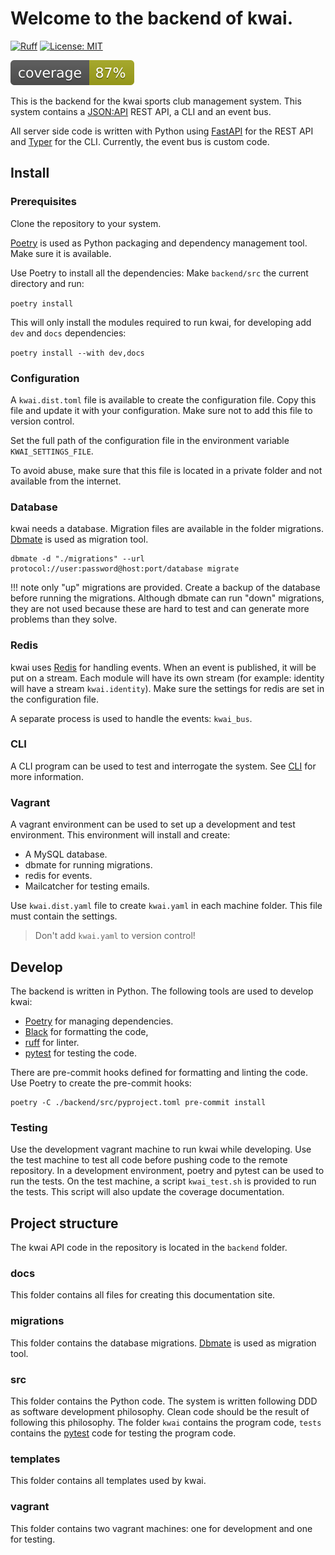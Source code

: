 # Welcome to the backend of kwai.

[![Ruff](https://img.shields.io/endpoint?url=https://raw.githubusercontent.com/astral-sh/ruff/main/assets/badge/v2.json)](https://github.com/astral-sh/ruff)
[![License: MIT](https://img.shields.io/badge/License-MIT-yellow.svg)](https://opensource.org/licenses/MIT)

[![coverage](./tests/coverage/coverage.svg)](./tests/coverage/index.html)

This is the backend for the kwai sports club management system. This system
contains a [JSON:API](https://jsonapi.org/) REST API, a CLI and an event bus.

All server side code is written with Python using [FastAPI](https://fastapi.tiangolo.com/) for the REST API
and [Typer](https://typer.tiangolo.com/) for the CLI.
Currently, the event bus is custom code.

## Install

### Prerequisites

Clone the repository to your system.

[Poetry](https://python-poetry.org/) is used as Python packaging and
dependency management tool. Make sure it is available.

Use Poetry to install all the dependencies: Make `backend/src` the current directory
and run:

`poetry install`

This will only install the modules required to run kwai, for developing add `dev` and `docs` dependencies:

`poetry install --with dev,docs`

### Configuration

A `kwai.dist.toml` file is available to create the configuration file.
Copy this file and update it with your configuration. Make sure not to add
this file to version control.

Set the full path of the configuration file in the environment variable `KWAI_SETTINGS_FILE`.

To avoid abuse, make sure that this file is located in a private folder and not
available from the internet.

### Database

kwai needs a database. Migration files are available in the folder migrations.
[Dbmate](https://github.com/amacneil/dbmate) is used as migration tool.

```console
dbmate -d "./migrations" --url protocol://user:password@host:port/database migrate
```

!!! note
    only "up" migrations are provided. Create a backup of the database before
    running the migrations. Although dbmate can run "down" migrations, they are not
    used because these are hard to test and can generate more problems than they solve.

### Redis
kwai uses [Redis](https://redis.io) for handling events. When an event is published, it will be put on a stream.
Each module will have its own stream (for example: identity will have a stream `kwai.identity`).
Make sure the settings for redis are set in the configuration file.

A separate process is used to handle the events: `kwai_bus`.

### CLI
A CLI program can be used to test and interrogate the system. See [CLI](cli.md) for more information.

### Vagrant

A vagrant environment can be used to set up a development and test environment.
This environment will install and create:

+ A MySQL database.
+ dbmate for running migrations.
+ redis for events.
+ Mailcatcher for testing emails.

Use `kwai.dist.yaml` file to create `kwai.yaml` in each machine folder. This file must contain the settings.

> Don't add `kwai.yaml` to version control!

## Develop

The backend is written in Python. The following tools are used to develop kwai:
+ [Poetry](https://python-poetry.org/) for managing dependencies.
+ [Black](https://black.readthedocs.io/en/stable/) for formatting the code,
+ [ruff](https://docs.astral.sh/ruff/) for linter.
+ [pytest](https://docs.pytest.org) for testing the code.

There are pre-commit hooks defined for formatting and linting the code. Use
Poetry to create the pre-commit hooks:

````
poetry -C ./backend/src/pyproject.toml pre-commit install
````

### Testing
Use the development vagrant machine to run kwai while developing. Use the test machine to test all code before pushing
code to the remote repository. In a development environment, poetry and pytest can be used to run the tests. On the
test machine, a script `kwai_test.sh` is provided to run the tests. This script will also update the coverage
documentation.

## Project structure

The kwai API code in the repository is located in the `backend` folder.

### docs

This folder contains all files for creating this documentation site.

### migrations

This folder contains the database migrations.
[Dbmate](https://github.com/amacneil/dbmate) is used as migration tool.

### src

This folder contains the Python code. The system is written following DDD as software development philosophy.
Clean code should be the result of following this philosophy. The folder `kwai` contains the
program code, `tests` contains the [pytest](https://pytest.org) code for testing the program code.

### templates

This folder contains all templates used by kwai.

### vagrant

This folder contains two vagrant machines: one for development and one for testing.
